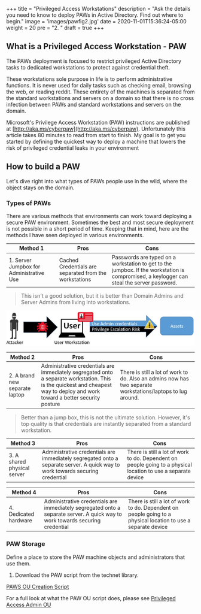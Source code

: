 +++
title = "Privileged Access Workstations"
description = "Ask the details you need to know to deploy PAWs in Active Directory.  Find out where to begin."
image = 'images/pawfig2.jpg'
date = 2020-11-01T15:36:24-05:00
weight = 20
pre = "2. "
draft = true
+++

## What is a Privileged Access Workstation - PAW
The PAWs deployment is focused to restrict privileged Active Directory tasks to dedicated workstations to protect against credential theft.  

These workstations sole purpose in life is to perform administrative functions.  It is never used for daily tasks such as checking email, browsing the web, or reading reddit.  These entirety of the machines is separated from the standard workstations and servers on a domain so that there is no cross infection between PAWs and standard workstations and servers on the domain.

Microsoft's Privilege Access Workstation (PAW) instructions are published at [http://aka.ms/cyberpaw](http://aka.ms/cyberpaw). Unfortunately this article takes 80 minutes to read from start to finish. My goal is to get you started by defining the quickest way to deploy a machine that lowers the risk of privileged credential leaks in your environment

## How to build a PAW

Let's dive right into what types of PAWs people use in the wild, where the object stays on the domain.

### Types of PAWs

There are various methods that environments can work toward deploying a secure PAW environment.  Sometimes the best and most secure deployment is not possible in a short period of time.  Keeping that in mind, here are the methods I have seen deployed in various environments.  

Method 1  | Pros | Cons
-- | -- | --
| 1. Server Jumpbox for Administrative Use | Cached Credentials are separated from the workstations | Passwords are typed on a workstation to get to the jumpbox.  If the workstation is compromised, a keylogger can steal the server password. 

> This isn't a good solution, but it is better than Domain Admins and Server Admins from living into workstations.

![paw user keyboard own](images/pawfig2.jpg)

Method 2 | Pros | Cons
-- | -- | --
| 2. A brand new separate laptop | Administrative credentials are immediately segregated onto a separate workstation.  This is the quickest and cheapest way to deploy and work toward a better security posture | There is still a lot of work to do.  Also an admins now has two separate workstations/laptops to lug around. |

> Better than a jump box, this is not the ultimate solution. However, it's top quality is that credentials are instantly separated from a standard workstation.

Method 3 | Pros | Cons
-- | -- | --
| 3. A shared physical server | Administrative credentials are immediately segregated onto a separate server.  A quick way to work towards securing credential | There is still a lot of work to do.  Dependent on people going to a physical location to use a separate device |

Method 4 | Pros | Cons
-- | -- | --
| 4. Dedicated hardware | Administrative credentials are immediately segregated onto a separate server.  A quick way to work towards securing credential | There is still a lot of work to do.  Dependent on people going to a physical location to use a separate device |


### PAW Storage

Define a place to store the PAW machine objects and administrators that use them. 

1. Download the PAW script from the technet library.  

[PAWS OU Creation Script](https://gallery.technet.microsoft.com/Privileged-Access-53a4673a)

For a full look at what the PAW OU script does, please see [Privileged Access Admin OU](paws_admin_ou)
